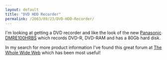```yaml
---
layout: default
title: "DVD HDD Recorder"
permalink: /2003/09/23/DVD-HDD-Recorder/
---
```


<P>I'm looking at getting a DVD recorder and like the look of the new <A class="" href="http://www.panasonic.co.uk/products/home-entertainment/dvd/recorder/dmre100hebs/dmre100hebs.htm" target=_blank>Panasonic DMRE100HRBS</A> which records DVD-R, DVD-RAM and has a 80Gb hard disk.</P>
<P>In my search for more product information I've found this great forum at <A class="" href="http://thewholewideweb.com/forum/default.asp?CAT_ID=7" target=_blank>The Whole Wide Web</A> which has been most useful!</P>